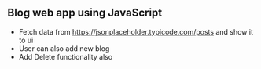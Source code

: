 ## Blog web app using JavaScript 
- Fetch data from https://jsonplaceholder.typicode.com/posts and show it to ui
- User can also add new blog
- Add Delete functionality also